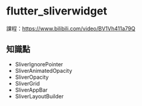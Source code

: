 # flutter_sliverwidget

課程：https://www.bilibili.com/video/BV1Vh411a79Q

## 知識點

- SliverIgnorePointer
- SliverAnimatedOpacity
- SliverOpacity
- SliverGrid
- SliverAppBar
- SliverLayoutBuilder
